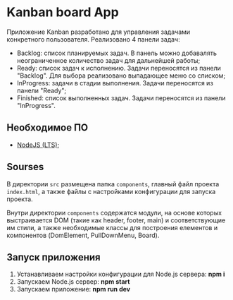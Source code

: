 # Kanban board App

Приложение Kanban разработано для управления задачами конкретного пользователя. 
Реализовано 4 панели задач:

- Backlog: список планируемых задач. В панель можно добавалять неограниченное количество задач для дальнейшей работы;
- Ready: список задач к исполнению. Задачи переносятся из панели "Backlog". Для выбора реализовано выпадающее меню со списком;
- InProgress: задачи в стадии выполнения. Задачи переносятся из панели "Ready";
- Finished: список выполненных задач. Задачи переносятся из панели "InProgress".

## Необходимое ПО

-   [NodeJS (LTS)](https://nodejs.org/en/);

## Sourses

В директории `src` размещена папка `components`, главный файл проекта `index.html`, а также файлы с настройками конфигурации для запуска проекта. 

Внутри директории `components` содержатся модули, на основе которых выстраивается DOM (такие как header, footer, main) и соответствующие им стили, а также необходимые классы для построения елементов и компонентов (DomElement, PullDownMenu, Board).

## Запуск приложения

1. Устанавливаем настройки конфигурации для Node.js сервера: **npm i**
2. Запускаем Node.js сервер: **npm start**
3. Запускаем приложение: **npm run dev**

